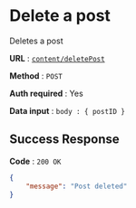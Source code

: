 # Delete a post

Deletes a post

**URL** : [`content/deletePost`](../API/routes/create.js#L94)

**Method** : `POST`

**Auth required** : Yes

**Data input** : `body : { postID }`

## Success Response

**Code** : `200 OK`

```json
{
    "message": "Post deleted"
}
```